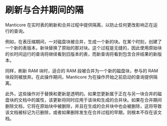 # 刷新与合并期间的隔

Manticore 在实时表的刷新和合并过程中提供隔离，以防止任何更改影响正在运行的查询。

例如，在表压缩期间，一对磁盘块被合并，生成一个新的块。在某个时刻，创建了一个新的表版本，新块替换了原始的那对块。这个过程是无缝的，因此使用原始块的长时间运行的查询将继续看到旧版本的表，而新查询将看到包含合并结果的新版本。

同样，刷新 RAM 块时，适合的 RAM 段被合并为一个新的磁盘块，参与的 RAM 块段则被放弃。在此操作期间，Manticore 为在操作开始之前启动的查询提供隔离。

此外，这些操作对于替换和更新是透明的。如果您更新属于正在与另一块合并的磁盘块的文档中的属性，该更新将同时应用于该块和生成的合并块。如果在合并期间删除文档，它将在原始块中被删除，并且在生成的合并块中也会被删除，这将导致该文档被标记为已删除，或者如果删除发生在合并过程的早期，则根本不存在该文档。

<!-- proofread -->